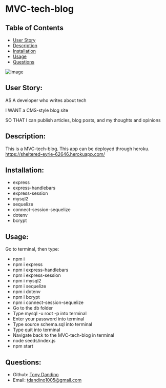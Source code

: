 # MVC-tech-blog


## Table of Contents 
- [User Story](#user-story)
- [Description](#description)
- [Installation](#installation)
- [Usage](#usage)
- [Questions](#questions)

![image](https://user-images.githubusercontent.com/114967217/235824763-f4fc1f5c-9029-4a5e-9caa-184a8d5755f4.png)


## User Story:
AS A developer who writes about tech

I WANT a CMS-style blog site

SO THAT I can publish articles, blog posts, and my thoughts and opinions

## Description:
This is a MVC-tech-blog. This app can be deployed through heroku.
https://sheltered-eyrie-62646.herokuapp.com/

## Installation:

- express
- express-handlebars
- express-session 
- mysql2 
- sequelize 
- connect-session-sequelize 
- dotenv 
- bcrypt 


## Usage:

Go to terminal, then type:
- npm i
- npm i express 
- npm i express-handlebars 
- npm i express-session 
- npm i mysql2 
- npm i sequelize 
- npm i dotenv 
- npm i bcrypt 
- npm i connect-session-sequelize 
- Go to the db folder
- Type mysql -u root -p into terminal
- Enter your password into terminal
- Type source schema.sql into terminal
- Type quit into terminal
- Navigate back to the MVC-tech-blog in terminal
- node seeds/index.js
- npm start


## Questions:
- Github: [Tony Dandino](https://github.com/tdandino1005)
- Email: tdandino1005@gmail.com
